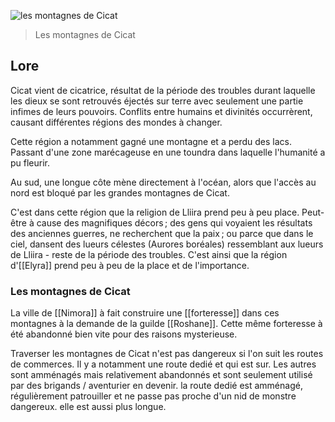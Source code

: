 
![les montagnes de Cicat](0_0.webp)
>Les montagnes de Cicat

## Lore
Cicat vient de cicatrice, résultat de la période des troubles durant laquelle les dieux se sont retrouvés éjectés sur terre avec seulement une partie infimes de leurs pouvoirs. Conflits entre humains et divinités occurrèrent, causant différentes régions des mondes à changer. 

Cette région a notamment gagné une montagne et a perdu des lacs. Passant d'une zone marécageuse en une toundra dans laquelle l'humanité a pu fleurir.

Au sud, une longue côte mène directement à l'océan, alors que l'accès au nord est bloqué par les grandes montagnes de Cicat. 

C'est dans cette région que la religion de Lliira prend peu à peu place. Peut-être à cause des magnifiques décors ; des gens qui voyaient les résultats des anciennes guerres, ne recherchent que la paix ; ou parce que dans le ciel, dansent des lueurs célestes (Aurores boréales) ressemblant aux lueurs de Lliira - reste de la période des troubles. 
C'est ainsi que la région d'[[Elyra]] prend peu à peu de la place et de l'importance. 

### Les montagnes de Cicat

La ville de [[Nimora]] à fait construire une [[forteresse]] dans ces montagnes à la demande de la guilde [[Roshane]]. Cette même forteresse à été abandonné bien vite pour des raisons mysterieuse. 

Traverser les montagnes de Cicat n'est pas dangereux si l'on suit les routes de commerces. Il y a notamment une route dedié et qui est sur. 
Les autres sont amménagés mais relativement abandonnés et sont seulement utilisé par des brigands / aventurier en devenir. 
la route dedié est amménagé, régulièrement patrouiller et ne passe pas proche d'un nid de monstre dangereux. elle est aussi plus longue.
